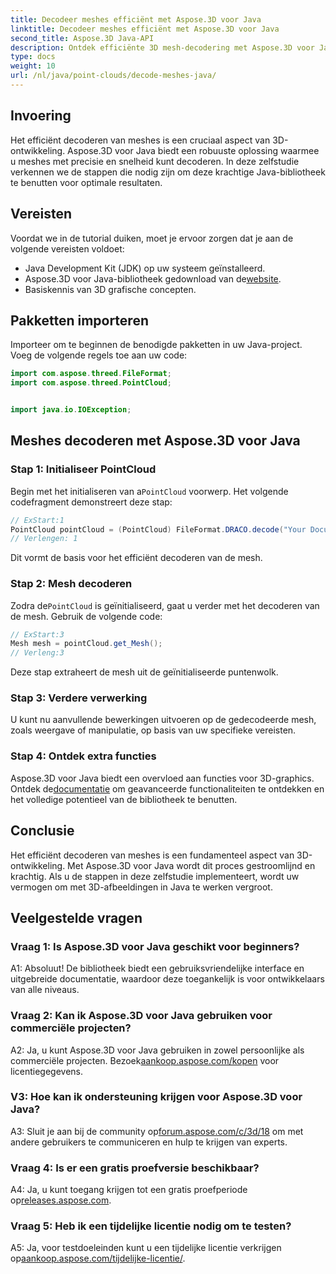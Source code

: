 ```yaml
---
title: Decodeer meshes efficiënt met Aspose.3D voor Java
linktitle: Decodeer meshes efficiënt met Aspose.3D voor Java
second_title: Aspose.3D Java-API
description: Ontdek efficiënte 3D mesh-decodering met Aspose.3D voor Java. Stap-voor-stap handleiding voor ontwikkelaars.
type: docs
weight: 10
url: /nl/java/point-clouds/decode-meshes-java/
---
```

## Invoering

Het efficiënt decoderen van meshes is een cruciaal aspect van 3D-ontwikkeling. Aspose.3D voor Java biedt een robuuste oplossing waarmee u meshes met precisie en snelheid kunt decoderen. In deze zelfstudie verkennen we de stappen die nodig zijn om deze krachtige Java-bibliotheek te benutten voor optimale resultaten.

## Vereisten

Voordat we in de tutorial duiken, moet je ervoor zorgen dat je aan de volgende vereisten voldoet:

- Java Development Kit (JDK) op uw systeem geïnstalleerd.
-  Aspose.3D voor Java-bibliotheek gedownload van de[website](https://releases.aspose.com/3d/java/).
- Basiskennis van 3D grafische concepten.

## Pakketten importeren

Importeer om te beginnen de benodigde pakketten in uw Java-project. Voeg de volgende regels toe aan uw code:

```java
import com.aspose.threed.FileFormat;
import com.aspose.threed.PointCloud;


import java.io.IOException;
```

## Meshes decoderen met Aspose.3D voor Java

### Stap 1: Initialiseer PointCloud

 Begin met het initialiseren van a`PointCloud` voorwerp. Het volgende codefragment demonstreert deze stap:

```java
// ExStart:1
PointCloud pointCloud = (PointCloud) FileFormat.DRACO.decode("Your Document Directory" + "point_cloud_no_qp.drc");
// Verlengen: 1
```

Dit vormt de basis voor het efficiënt decoderen van de mesh.

### Stap 2: Mesh decoderen

 Zodra de`PointCloud` is geïnitialiseerd, gaat u verder met het decoderen van de mesh. Gebruik de volgende code:

```java
// ExStart:3
Mesh mesh = pointCloud.get_Mesh();
// Verleng:3
```

Deze stap extraheert de mesh uit de geïnitialiseerde puntenwolk.

### Stap 3: Verdere verwerking

U kunt nu aanvullende bewerkingen uitvoeren op de gedecodeerde mesh, zoals weergave of manipulatie, op basis van uw specifieke vereisten.

### Stap 4: Ontdek extra functies

 Aspose.3D voor Java biedt een overvloed aan functies voor 3D-graphics. Ontdek de[documentatie](https://reference.aspose.com/3d/java/) om geavanceerde functionaliteiten te ontdekken en het volledige potentieel van de bibliotheek te benutten.

## Conclusie

Het efficiënt decoderen van meshes is een fundamenteel aspect van 3D-ontwikkeling. Met Aspose.3D voor Java wordt dit proces gestroomlijnd en krachtig. Als u de stappen in deze zelfstudie implementeert, wordt uw vermogen om met 3D-afbeeldingen in Java te werken vergroot.

## Veelgestelde vragen

### Vraag 1: Is Aspose.3D voor Java geschikt voor beginners?

A1: Absoluut! De bibliotheek biedt een gebruiksvriendelijke interface en uitgebreide documentatie, waardoor deze toegankelijk is voor ontwikkelaars van alle niveaus.

### Vraag 2: Kan ik Aspose.3D voor Java gebruiken voor commerciële projecten?

 A2: Ja, u kunt Aspose.3D voor Java gebruiken in zowel persoonlijke als commerciële projecten. Bezoek[aankoop.aspose.com/kopen](https://purchase.aspose.com/buy) voor licentiegegevens.

### V3: Hoe kan ik ondersteuning krijgen voor Aspose.3D voor Java?

 A3: Sluit je aan bij de community op[forum.aspose.com/c/3d/18](https://forum.aspose.com/c/3d/18) om met andere gebruikers te communiceren en hulp te krijgen van experts.

### Vraag 4: Is er een gratis proefversie beschikbaar?

 A4: Ja, u kunt toegang krijgen tot een gratis proefperiode op[releases.aspose.com](https://releases.aspose.com/).

### Vraag 5: Heb ik een tijdelijke licentie nodig om te testen?

 A5: Ja, voor testdoeleinden kunt u een tijdelijke licentie verkrijgen op[aankoop.aspose.com/tijdelijke-licentie/](https://purchase.aspose.com/temporary-license/).
